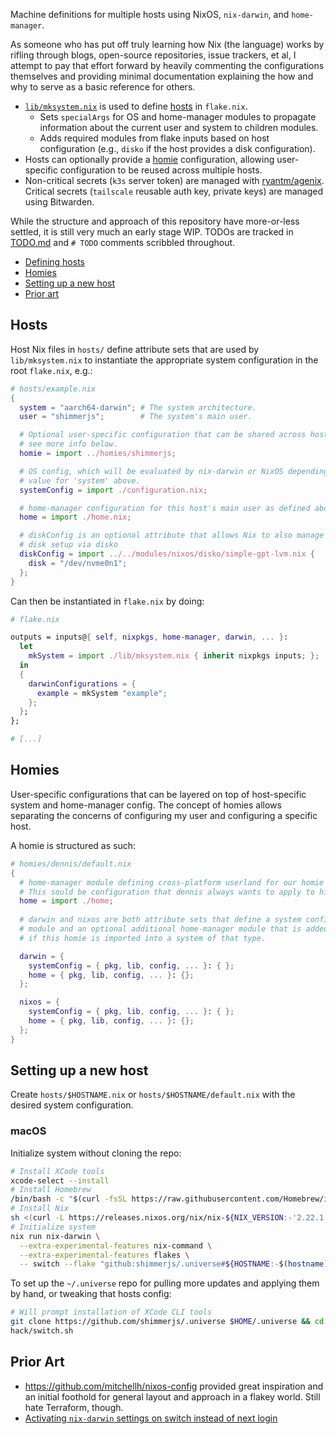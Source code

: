 Machine definitions for multiple hosts using NixOS, `nix-darwin`, and
`home-manager`.

As someone who has put off truly learning how Nix (the language) works by rifling
through blogs, open-source repositories, issue trackers, et al, I attempt to pay
that effort forward by heavily commenting the configurations themselves and
providing minimal documentation explaining the how and why to serve as a basic
reference for others.

- [`lib/mksystem.nix`](./lib/mksystem.nix) is used to define [hosts](#hosts) in 
  `flake.nix`.
    - Sets `specialArgs` for OS and home-manager modules to propagate information
      about the current user and system to children modules.
    - Adds required modules from flake inputs based on host configuration (e.g.,
      `disko` if the host provides a disk configuration).
- Hosts can optionally provide a [homie](#homies) configuration, allowing 
  user-specific configuration to be reused across multiple hosts.
- Non-critical secrets (`k3s` server token) are managed with 
  [ryantm/agenix](github.com/ryantm/agenix). Critical secrets (`tailscale` 
  reusable auth key, private keys) are managed using Bitwarden.

While the structure and approach of this repository have more-or-less settled,
it is still very much an early stage WIP. TODOs are tracked in 
[TODO.md](./TODO.md) and `# TODO` comments scribbled throughout.

- [Defining hosts](#hosts)
- [Homies](#homies)
- [Setting up a new host](#setting-up-a-new-host)
- [Prior art](#prior-art)

## Hosts

Host Nix files in `hosts/` define attribute sets that are used by 
`lib/mksystem.nix` to instantiate the appropriate system configuration in the
root `flake.nix`, e.g.:

```nix
# hosts/example.nix
{
  system = "aarch64-darwin"; # The system architecture.
  user = "shimmerjs";        # The system's main user.

  # Optional user-specific configuration that can be shared across hosts,
  # see more info below.
  homie = import ../homies/shimmerjs;

  # OS config, which will be evaluated by nix-darwin or NixOS depending on the 
  # value for 'system' above.
  systemConfig = import ./configuration.nix;

  # home-manager configuration for this host's main user as defined above.
  home = import ./home.nix;

  # diskConfig is an optional attribute that allows Nix to also manage the 
  # disk setup via disko
  diskConfig = import ../../modules/nixos/disko/simple-gpt-lvm.nix {
    disk = "/dev/nvme0n1";
  };
}
```

Can then be instantiated in `flake.nix` by doing:

```nix
# flake.nix 

outputs = inputs@{ self, nixpkgs, home-manager, darwin, ... }:
  let
    mkSystem = import ./lib/mksystem.nix { inherit nixpkgs inputs; };
  in
  {
    darwinConfigurations = {
      example = mkSystem "example";
    };
  };
};

# [...]
```

## Homies

User-specific configurations that can be layered on top of host-specific system
and home-manager config. The concept of homies allows separating the concerns of
configuring my user and configuring a specific host.

A homie is structured as such:

```nix
# homies/dennis/default.nix
{
  # home-manager module defining cross-platform userland for our homie dennis.
  # This sould be configuration that dennis always wants to apply to his hosts.
  home = import ./home;
  
  # darwin and nixos are both attribute sets that define a system config
  # module and an optional additional home-manager module that is added
  # if this homie is imported into a system of that type.

  darwin = {
    systemConfig = { pkg, lib, config, ... }: { };
    home = { pkg, lib, config, ... }: {};
  };

  nixos = {
    systemConfig = { pkg, lib, config, ... }: { };
    home = { pkg, lib, config, ... }: {};
  };
}
```

## Setting up a new host

Create `hosts/$HOSTNAME.nix` or `hosts/$HOSTNAME/default.nix` with the desired
system configuration.

### macOS

Initialize system without cloning the repo:

```sh
# Install XCode tools
xcode-select --install
# Install Homebrew
/bin/bash -c "$(curl -fsSL https://raw.githubusercontent.com/Homebrew/install/HEAD/install.sh)"
# Install Nix
sh <(curl -L https://releases.nixos.org/nix/nix-${NIX_VERSION:-'2.22.1'}/install)
# Initialize system
nix run nix-darwin \
  --extra-experimental-features nix-command \
  --extra-experimental-features flakes \
  -- switch --flake "github:shimmerjs/.universe#${HOSTNAME:-$(hostname)}"
```

To set up the `~/.universe` repo for pulling more updates and applying them by
hand, or tweaking that hosts config:

```sh
# Will prompt installation of XCode CLI tools
git clone https://github.com/shimmerjs/.universe $HOME/.universe && cd $HOME/.universe
hack/switch.sh
```

## Prior Art

- https://github.com/mitchellh/nixos-config provided great inspiration and an 
  initial foothold for general layout and approach in a flakey world. Still
  hate Terraform, though.
- [Activating `nix-darwin` settings on switch instead of next login](https://medium.com/@zmre/nix-darwin-quick-tip-activate-your-preferences-f69942a93236)
